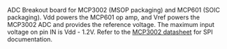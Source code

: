 ADC Breakout board for MCP3002 (MSOP packaging) and MCP601 (SOIC packaging). Vdd powers the MCP601 op amp, and Vref powers the MCP3002 ADC and provides the reference voltage. The maximum input voltage on pin IN is Vdd - 1.2V. Refer to the [MCP3002 datasheet](http://ww1.microchip.com/downloads/en/DeviceDoc/21294E.pdf) for SPI documentation.
